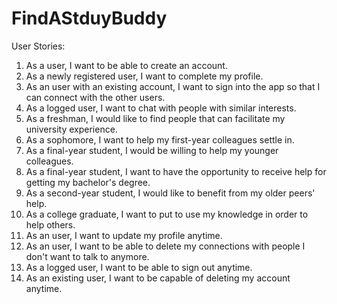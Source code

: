 # FindAStduyBuddy

User Stories:
1. As a user, I want to be able to create an account.
2. As a newly registered user, I want to complete my profile.
3. As an user with an existing account, I want to sign into the app so that I can connect with the other users.
4. As a logged user, I want to chat with people with similar interests.
5. As a freshman, I would like to find people that can facilitate my university experience.
6. As a sophomore, I want to help my first-year colleagues settle in.
7. As a final-year student, I would be willing to help my younger colleagues.
8. As a final-year student, I want to have the opportunity to receive help for getting my bachelor's degree.
9. As a second-year student, I would like to benefit from my older peers' help.
10. As a college graduate, I want to put to use my knowledge in order to help others.
11. As an user, I want to update my profile anytime.
12. As an user, I want to be able to delete my connections with people I don't want to talk to anymore.
13. As a logged user, I want to be able to sign out anytime.
14. As an existing user, I want to be capable of deleting my account anytime.
